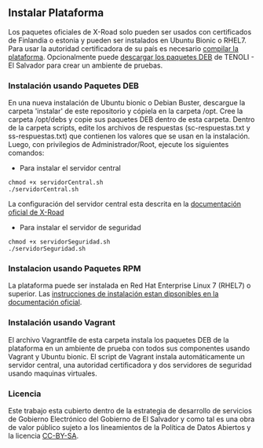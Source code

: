 
## Instalar Plataforma

Los paquetes oficiales de X-Road solo pueden ser usados con certificados de Finlandia o estonia y pueden ser instalados en Ubuntu Bionic o RHEL7. Para usar la autoridad certificadora de su país es necesario [compilar la plataforma](https://github.com/egobsv/Tenoli-LAT/tree/master/compilar). Opcionalmente puede  [descargar los paquetes DEB](http://tenoli.gobiernoelectronico.gob.sv/debs/) de TENOLI - El Salvador para crear un ambiente de pruebas. 


### Instalación usando Paquetes DEB
En una nueva instalación de Ubuntu bionic o Debian Buster, descargue la carpeta 'instalar' de este repositorio y cópiela en la carpeta /opt. Cree la carpeta /opt/debs y copie sus paquetes DEB dentro de esta carpeta. Dentro de la carpeta scripts, edite los archivos de respuestas (sc-respuestas.txt y ss-respuestas.txt) que contienen los valores que se usan en la instalación.  Luego, con privilegios de Administrador/Root, ejecute los siguientes comandos:

- Para instalar el servidor central
```
chmod +x servidorCentral.sh
./servidorCentral.sh
```
La configuración del servidor central esta descrita en la [documentación oficial de X-Road](https://github.com/nordic-institute/X-Road/blob/6.22.0/doc/Manuals/ig-cs_x-road_6_central_server_installation_guide.md#33-configuring-the-central-server-and-the-management-services-security-server) 

- Para instalar el servidor de seguridad
```
chmod +x servidorSeguridad.sh
./servidorSeguridad.sh
```

### Instalacion usando Paquetes RPM
La plataforma puede ser instalada en Red Hat Enterprise Linux 7 (RHEL7) o superior. Las [instrucciones de instalación estan dipsonibles en la documentación oficial](https://github.com/nordic-institute/X-Road/blob/6.22.0/doc/Manuals/ig-ss_x-road_v6_security_server_installation_guide_for_rhel7.md).

### Instalación usando Vagrant

El archivo Vagrantfile de esta carpeta instala los paquetes DEB de la plataforma en un ambiente de prueba con todos sus componentes usando Vagrant y Ubuntu bionic. El script de Vagrant instala automáticamente un servidor central, una autoridad certificadora y dos servidores de seguridad usando maquinas virtuales.


### Licencia

Este trabajo esta cubierto dentro de la estrategia de desarrollo de servicios de Gobierno Electrónico del Gobierno de El Salvador y como tal es una obra de valor público sujeto a los lineamientos de la Política de Datos Abiertos y la licencia [CC-BY-SA](https://creativecommons.org/licenses/by-sa/3.0/deed.es).  
